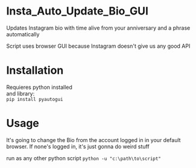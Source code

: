 # Insta_Auto_Update_Bio_GUI

Updates Instagram bio with time alive from your anniversary and a phrase automatically

Script uses browser GUI because Instagram doesn't give us any good API

# Installation

Requieres python installed  
and library:  
`pip install pyautogui`

# Usage

It's going to change the Bio from the account logged in in your default browser. If none's logged in, it's just gonna do weird stuff

run as any other python script
`python -u "c:\path\to\script"`